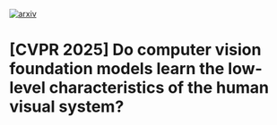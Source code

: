 [![arxiv](https://img.shields.io/badge/IEEE-10231122-b31b1b.svg)](https://arxiv.org/abs/2502.20256)
# [CVPR 2025] Do computer vision foundation models learn the low-level characteristics of the human visual system?
